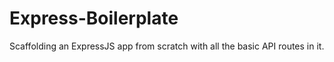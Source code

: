 # Express-Boilerplate
Scaffolding an ExpressJS app from scratch with all the basic API routes in it.
